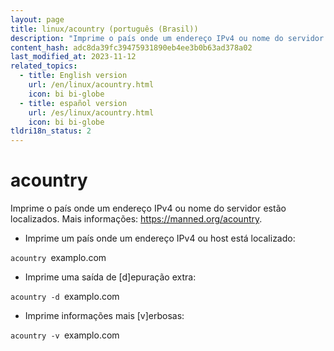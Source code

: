 ```yaml
---
layout: page
title: linux/acountry (português (Brasil))
description: "Imprime o país onde um endereço IPv4 ou nome do servidor estão localizados."
content_hash: adc8da39fc39475931890eb4ee3b0b63ad378a02
last_modified_at: 2023-11-12
related_topics:
  - title: English version
    url: /en/linux/acountry.html
    icon: bi bi-globe
  - title: español version
    url: /es/linux/acountry.html
    icon: bi bi-globe
tldri18n_status: 2
---
```

# acountry

Imprime o país onde um endereço IPv4 ou nome do servidor estão localizados.
Mais informações: <https://manned.org/acountry>.

- Imprime um país onde um endereço IPv4 ou host está localizado:

`acountry `<span class="tldr-var badge badge-pill bg-dark-lm bg-white-dm text-white-lm text-dark-dm font-weight-bold">examplo.com</span>

- Imprime uma saída de [d]epuração extra:

`acountry -d `<span class="tldr-var badge badge-pill bg-dark-lm bg-white-dm text-white-lm text-dark-dm font-weight-bold">examplo.com</span>

- Imprime informações mais [v]erbosas:

`acountry -v `<span class="tldr-var badge badge-pill bg-dark-lm bg-white-dm text-white-lm text-dark-dm font-weight-bold">examplo.com</span>

